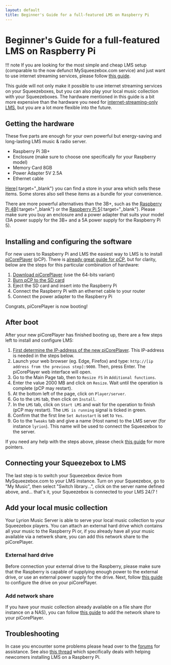 ```yaml
---
layout: default
title: Beginner's Guide for a full-featured LMS on Raspberry Pi
---
```


# Beginner's Guide for a full-featured LMS on Raspberry Pi

!!! note
    If you are looking for the most simple and cheap LMS setup (comparable to the now defunct MySqueezebox.com service) and just want to use internet streaming services, please follow [this guide](beginners-guide-lms-on-raspberry-pi.md).

This guide will not only make it possible to use internet streaming services on your Squeezeboxes, but you can also play your local music collection with your Squeezeboxes. The hardware mentioned in this guide is a bit more expensive than the hardware you need for [internet-streaming-only LMS](beginners-guide-lms-on-raspberry-pi.md), but you are a lot more flexible into the future.  

## Getting the hardware

These five parts are enough for your own powerful but energy-saving and long-lasting LMS music & radio server.

- Raspberry Pi 3B+
- Enclosure (make sure to choose one specifically for your Raspberry model)
- Memory Card 8GB
- Power Adapter 5V 2.5A
- Ethernet cable

[Here](https://www.raspberrypi.com/products/raspberry-pi-3-model-b-plus/#find-reseller){:target="_blank"} you can find a store in your area which sells these items. Some stores also sell these items as a bundle for your convenience.

There are more powerful alternatives than the 3B+, such as the [Raspberry Pi 4B](https://www.raspberrypi.com/products/raspberry-pi-4-model-b/#find-reseller){:target="_blank"} or the [Raspberry Pi 5](https://www.raspberrypi.com/products/raspberry-pi-5/#find-reseller){:target="_blank"}. Please make sure you buy an enclosure and a power adapter that suits your model (3A power supply for the 3B+ and a 5A power supply for the Raspberry Pi 5).

## Installing and configuring the software

For new users to Raspberry Pi and LMS the easiest way to LMS is to install [piCorePlayer](https://www.picoreplayer.org/) (pCP). There is [already great guide for pCP](https://docs.picoreplayer.org/getting-started/), but for clarity, below are the steps for this particular combination of hardware:

1. [Download piCorePlayer](https://docs.picoreplayer.org/how-to/download_picoreplayer/) (use the 64-bits variant)
2. [Burn pCP to the SD card](https://docs.picoreplayer.org/how-to/burn_pcp_onto_a_sd_card/)
3. Eject the SD card and insert into the Raspberry Pi
4. Connect the Raspberry Pi with an ethernet cable to your router
5. Connect the power adapter to the Raspberry Pi

Congrats, piCorePlayer is now booting!

## After boot

After your new piCorePlayer has finished booting up, there are a few steps left to install and configure LMS:

1. [First determine the IP-address of the new piCorePlayer](https://docs.picoreplayer.org/how-to/determine_your_pcp_ip_address/). This IP-address is needed in the steps below.
2. Launch your web browser (eg. Edge, Firefox) and type: `http://[ip address from the previous step]:9000`. Then, press Enter. The piCorePlayer web interface will open.
3. Go to the Main Page tab, then to `Resize FS` in `Additional functions`.
4. Enter the value 2000 MB and click on `Resize`. Wait until the operation is complete (pCP may restart).
5. At the bottom left of the page, click on `Player/server`.
6. Go to the `LMS` tab, then click on `Install`.
7. In the `LMS` tab, click on `Start LMS` and wait for the operation to finish (pCP may restart). The `LMS is running` signal is ticked in green.
8. Confirm that the first line `Set Autostart` is set to `Yes`.
9. Go to the `Tweaks` tab and give a name (Host name) to the LMS server (for instance `lyrion`). This name will be used to connect the Squeezebox to the server.

If you need any help with the steps above, please check [this guide](https://docs.picoreplayer.org/how-to/install_lms/) for more pointers.

## Connecting your Squeezebox to LMS

The last step is to switch your Squeezebox device from MySqueezebox.com to your LMS instance. Turn on your Squeezebox, go to "My Music", then select "Switch library...", click on the server name defined above, and... that's it, your Squeezebox is connected to your LMS 24/7 !

## Add your local music collection

Your Lyrion Music Server is able to serve your local music collection to your Squeezebox players. You can attach an external hard drive which contains all your music to the Raspberry Pi or, if you already have all your music available via a netwerk share, you can add this network share to the piCorePlayer.

### External hard drive

Before connection your external drive to the Raspberry, please make sure that the Raspberry is capable of supplying enough power to the external drive, or use an external power supply for the drive. Next, follow [this guide](https://docs.picoreplayer.org/how-to/add_4tb_usb_hdd/) to configure the drive on your piCorePlayer.

### Add network share

If you have your music collection already available on a file share (for instance on a NAS), you can follow [this guide](https://docs.picoreplayer.org/how-to/add_network_share/) to add the network share to your piCorePlayer.

## Troubleshooting

In case you encounter some problems please head over to the [forums](https://forums.slimdevices.com) for assistance. See also [this thread](https://forums.slimdevices.com/forum/user-forums/general-discussion/1668970-new-to-lms-get-help-here-installing-on-a-raspberry-pi/) which specifically deals with helping newcomers installing LMS on a Raspberry Pi.
